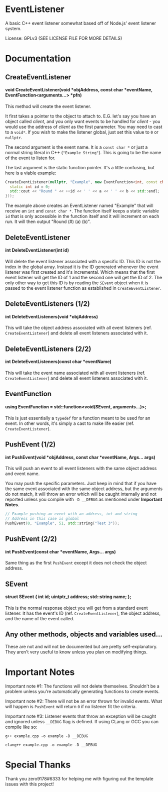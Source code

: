# EventListener
A basic C++ event listener somewhat based off of Node.js' event listener system.

License: GPLv3 (SEE LICENSE FILE FOR MORE DETAILS)

# Documentation
## CreateEventListener
#### void CreateEventListener(void *objAddress, const char *eventName, EventFunction<arguments...> *pfn)
This method will create the event listener. 

It first takes a pointer to the object to attach to. E.G. let's say you have an object called *client*, and you only want events to be handled for *client* - you would use the address of *client* as the first parameter. You may need to cast to a `void*`. If you wish to make the listener global, just set this value to `0` or `nullptr`.

The second argument is the event name. It is a `const char *` or just a normal string literal in C++ (`"Example String"`). This is going to be the name of the event to listen for.

The last argument is the static function pointer. It's a little confusing, but here is a viable example:

```cpp
CreateEventListener(nullptr, "Example", new EventFunction<int, const char*>([&](SEvent event, int a, const char* b){
  static int id = 0;
  std::cout << "Round " << ++id << ' ' << a << ' ' << b << std::endl;
}));
```

The example above creates an EventListener named "Example" that will receive an `int` and `const char *`. The function itself keeps a static variable `id` that is only accessible in the function itself and it will increment on each run. It will then output "Round (#) (a) (b)".

## DeleteEventListener
#### int DeleteEventListener(int id)
Will delete the event listener associated with a specific ID. This ID is not the index in the global array. Instead it is the ID generated whenever the event listener was first created and it's incremental. Which means that the first event listener will get the ID of 1 and the second one will get the ID of 2. The only other way to get this ID is by reading the `SEvent` object when it is passed to the event listener function as established in `CreateEventListener`.

## DeleteEventListeners (1/2)
#### int DeleteEventListeners(void *objAddress)
This will take the object address associated with all event listeners (ref. `CreateEventListener`) and delete all event listeners associated with it.

## DeleteEventListeners (2/2)
#### int DeleteEventListeners(const char *eventName)
This will take the event name associated with all event listeners (ref. `CreateEventListener`) and delete all event listeners associated with it.

## EventFunction
#### using EventFunction = std::function<void(SEvent, arguments...)>;
This is just essentially a `typedef` for a function meant to be used for an event. In other words, it's simply a cast to make life easier (ref. `CreateEventListener`).

## PushEvent (1/2)
#### int PushEvent(void *objAddress, const char *eventName, Args... args)
This will push an event to all event listeners with the same object address and event name.

You may push the specific parameters. Just keep in mind that if you have the same event associated with the same object address, but the arguments do not match, it will throw an error which will be caught internally and not reported unless you compile with `-D __DEBUG` as mentioned under **Important Notes**.

```cpp
// Example pushing an event with an address, int and string
// Address in this case is global
PushEvent(0, "Example", 51, std::string("Test 3"));
```

## PushEvent (2/2)
#### int PushEvent(const char *eventName, Args... args)
Same thing as the first `PushEvent` except it does not check the object address.

## SEvent
#### struct SEvent { int id; uintptr_t address; std::string name; };
This is the normal response object you will get from a standard event listener. It has the event's ID (ref. `CreateEventListener`), the object address, and the name of the event called.

## Any other methods, objects and variables used...
These are not and will not be documented but are pretty self-explanatory. They aren't very useful to know unless you plan on modifying things.

# Important Notes

Important note #1: The functions will not delete themselves. Shouldn't be a problem unless you're automatically generating functions to create events.

Important note #2: There will not be an error thrown for invalid events. What will happen is `PushEvent` will return `0` if no listener fit the criteria.

Important note #3: Listener events that throw an exception will be caught and ignored unless `__DEBUG` flag is defined. If using CLang or GCC you can compile like so:

`g++ example.cpp -o example -D __DEBUG`

`clang++ example.cpp -o example -D __DEBUG`

# Special Thanks
Thank you zero9178#6333 for helping me with figuring out the template issues with this project!

